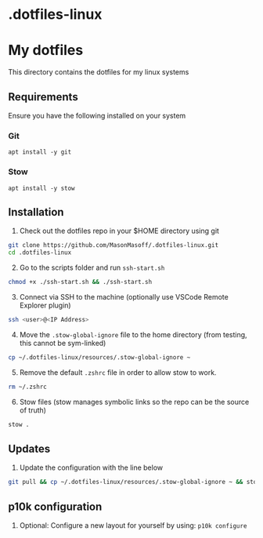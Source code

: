 # .dotfiles-linux
# My dotfiles

This directory contains the dotfiles for my linux systems

## Requirements

Ensure you have the following installed on your system

### Git

```
apt install -y git
```

### Stow

```
apt install -y stow
```

## Installation

1. Check out the dotfiles repo in your $HOME directory using git
```bash
git clone https://github.com/MasonMasoff/.dotfiles-linux.git
cd .dotfiles-linux
```


2. Go to the scripts folder and run `ssh-start.sh`
```bash
chmod +x ./ssh-start.sh && ./ssh-start.sh

```


3. Connect via SSH to the machine (optionally use VSCode Remote Explorer plugin)

```bash
ssh <user>@<IP Address>
```

4. Move the `.stow-global-ignore` file to the home directory (from testing, this cannot be sym-linked)
```bash
cp ~/.dotfiles-linux/resources/.stow-global-ignore ~
```

5. Remove the default `.zshrc` file in order to allow stow to work.
```bash
rm ~/.zshrc
```

6. Stow files (stow manages symbolic links so the repo can be the source of truth)
```bash
stow .
```

## Updates
1. Update the configuration with the line below
```bash
git pull && cp ~/.dotfiles-linux/resources/.stow-global-ignore ~ && stow .
```

## p10k configuration
1. Optional: Configure a new layout for yourself by using: `p10k configure`